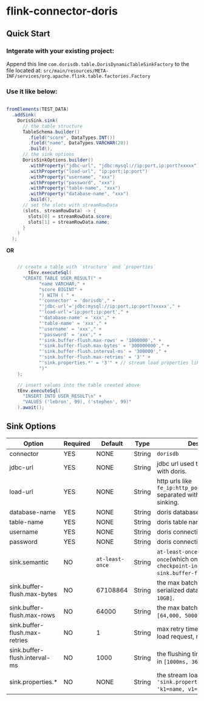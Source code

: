 # flink-connector-doris

## Quick Start

### Intgerate with your existing project:

Append this line `com.dorisdb.table.DorisDynamicTableSinkFactory` to the file located at:
`src/main/resources/META-INF/services/org.apache.flink.table.factories.Factory`

### Use it like below:

```java

fromElements(TEST_DATA)
  .addSink(
    DorisSink.sink(
      // the table structure
      TableSchema.builder()
        .field("score", DataTypes.INT())
        .field("name", DataTypes.VARCHAR(20))
        .build(),
      // the sink options
      DorisSinkOptions.builder()
        .withProperty("jdbc-url", "jdbc:mysql://ip:port,ip:port?xxxxx")
        .withProperty("load-url", "ip:port;ip:port")
        .withProperty("username", "xxx")
        .withProperty("password", "xxx")
        .withProperty("table-name", "xxx")
        .withProperty("database-name", "xxx")
        .build(),
      // set the slots with streamRowData
      (slots, streamRowData) -> {
        slots[0] = streamRowData.score;
        slots[1] = streamRowData.name;
      }
    )
  );

```

**OR**

```java

    // create a table with `structure` and `properties`
		tEnv.executeSql(
      "CREATE TABLE USER_RESULT(" +
			"name VARCHAR," +
			"score BIGINT" +
			") WITH ( " +
			"'connector' = 'dorisdb'," +
			"'jdbc-url'='jdbc:mysql://ip:port,ip:port?xxxxx'," +
			"'load-url'='ip:port;ip:port'," +
			"'database-name' = 'xxx'," +
			"'table-name' = 'xxx'," +
			"'username' = 'xxx'," +
			"'password' = 'xxx'," +
			"'sink.buffer-flush.max-rows' = '1000000'," +
			"'sink.buffer-flush.max-bytes' = '300000000'," +
			"'sink.buffer-flush.interval-ms' = '300000'," +
			"'sink.buffer-flush.max-retries' = '3'" +
			"'sink.properties.*' = '3'" + // stream load properties like `'sink.properties.columns' = 'k1=name, v1=score'`
			")"
    );

    // insert values into the table created above
    tEnv.executeSql(
      "INSERT INTO USER_RESULT\n" +
      "VALUES ('lebron', 99), ('stephen', 99)"
    ).await();

```

## Sink Options

| Option | Required | Default | Type | Description |
|  ----  | ----  | ----  | ----  | ----  |
| connector | YES | NONE | String |`dorisdb`|
| jdbc-url | YES | NONE | String | jdbc url used to execute queries with doris. |
| load-url | YES | NONE | String | http urls like `fe_ip:http_port;fe_ip:http_port` separated with `;`, used to batch sinking. |
| database-name | YES | NONE | String | doris database name |
| table-name | YES | NONE | String | doris table name |
| username | YES | NONE | String | doris connecting username |
| password | YES | NONE | String | doris connecting password |
| sink.semantic | NO | `at-least-once` | String | `at-least-once` or `exactly-once`(which only takes effect on `checkpoint-interval = sink.buffer-flush.interval-ms`). |
| sink.buffer-flush.max-bytes | NO | 67108864 | String | the max batching size of serialized data, range in `[64MB, 10GB]`. |
| sink.buffer-flush.max-rows | NO | 64000 | String | the max batching rows, range in `[64,000, 5000,000]`. |
| sink.buffer-flush.max-retries | NO | 1 | String | max retry times of the stream load request, range in `[0, 10]`. |
| sink.buffer-flush.interval-ms | NO | 1000 | String | the flushing time interval, range in `[1000ms, 3600000ms]`. |
| sink.properties.* | NO | NONE | String | the stream load properties like `'sink.properties.columns' = 'k1=name, v1=score'`. |